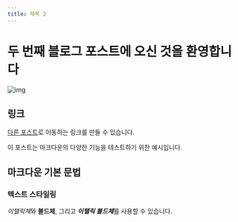 ```yaml
---
title: 제목 2
---
```


# 두 번째 블로그 포스트에 오신 것을 환영합니다

![img](/cornerless.png)

## 링크

[다른 포스트](/posts/test-post)로 이동하는 링크를 만들 수 있습니다.

이 포스트는 마크다운의 다양한 기능을 테스트하기 위한 예시입니다.

## 마크다운 기본 문법

### 텍스트 스타일링

*이탤릭체*와 **볼드체**, 그리고 ***이탤릭 볼드체***를 사용할 수 있습니다.
